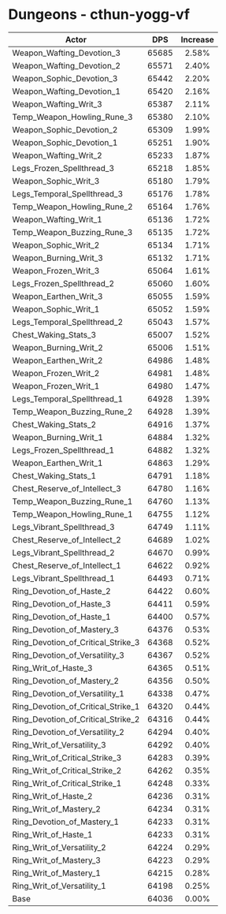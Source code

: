 # Dungeons - cthun-yogg-vf
| Actor | DPS | Increase |
|---|:---:|:---:|
|Weapon_Wafting_Devotion_3|65685|2.58%|
|Weapon_Wafting_Devotion_2|65571|2.40%|
|Weapon_Sophic_Devotion_3|65442|2.20%|
|Weapon_Wafting_Devotion_1|65420|2.16%|
|Weapon_Wafting_Writ_3|65387|2.11%|
|Temp_Weapon_Howling_Rune_3|65380|2.10%|
|Weapon_Sophic_Devotion_2|65309|1.99%|
|Weapon_Sophic_Devotion_1|65251|1.90%|
|Weapon_Wafting_Writ_2|65233|1.87%|
|Legs_Frozen_Spellthread_3|65218|1.85%|
|Weapon_Sophic_Writ_3|65180|1.79%|
|Legs_Temporal_Spellthread_3|65176|1.78%|
|Temp_Weapon_Howling_Rune_2|65164|1.76%|
|Weapon_Wafting_Writ_1|65136|1.72%|
|Temp_Weapon_Buzzing_Rune_3|65135|1.72%|
|Weapon_Sophic_Writ_2|65134|1.71%|
|Weapon_Burning_Writ_3|65132|1.71%|
|Weapon_Frozen_Writ_3|65064|1.61%|
|Legs_Frozen_Spellthread_2|65060|1.60%|
|Weapon_Earthen_Writ_3|65055|1.59%|
|Weapon_Sophic_Writ_1|65052|1.59%|
|Legs_Temporal_Spellthread_2|65043|1.57%|
|Chest_Waking_Stats_3|65007|1.52%|
|Weapon_Burning_Writ_2|65006|1.51%|
|Weapon_Earthen_Writ_2|64986|1.48%|
|Weapon_Frozen_Writ_2|64981|1.48%|
|Weapon_Frozen_Writ_1|64980|1.47%|
|Legs_Temporal_Spellthread_1|64928|1.39%|
|Temp_Weapon_Buzzing_Rune_2|64928|1.39%|
|Chest_Waking_Stats_2|64916|1.37%|
|Weapon_Burning_Writ_1|64884|1.32%|
|Legs_Frozen_Spellthread_1|64882|1.32%|
|Weapon_Earthen_Writ_1|64863|1.29%|
|Chest_Waking_Stats_1|64791|1.18%|
|Chest_Reserve_of_Intellect_3|64780|1.16%|
|Temp_Weapon_Buzzing_Rune_1|64760|1.13%|
|Temp_Weapon_Howling_Rune_1|64755|1.12%|
|Legs_Vibrant_Spellthread_3|64749|1.11%|
|Chest_Reserve_of_Intellect_2|64689|1.02%|
|Legs_Vibrant_Spellthread_2|64670|0.99%|
|Chest_Reserve_of_Intellect_1|64622|0.92%|
|Legs_Vibrant_Spellthread_1|64493|0.71%|
|Ring_Devotion_of_Haste_2|64422|0.60%|
|Ring_Devotion_of_Haste_3|64411|0.59%|
|Ring_Devotion_of_Haste_1|64400|0.57%|
|Ring_Devotion_of_Mastery_3|64376|0.53%|
|Ring_Devotion_of_Critical_Strike_3|64368|0.52%|
|Ring_Devotion_of_Versatility_3|64367|0.52%|
|Ring_Writ_of_Haste_3|64365|0.51%|
|Ring_Devotion_of_Mastery_2|64356|0.50%|
|Ring_Devotion_of_Versatility_1|64338|0.47%|
|Ring_Devotion_of_Critical_Strike_1|64320|0.44%|
|Ring_Devotion_of_Critical_Strike_2|64316|0.44%|
|Ring_Devotion_of_Versatility_2|64294|0.40%|
|Ring_Writ_of_Versatility_3|64292|0.40%|
|Ring_Writ_of_Critical_Strike_3|64283|0.39%|
|Ring_Writ_of_Critical_Strike_2|64262|0.35%|
|Ring_Writ_of_Critical_Strike_1|64248|0.33%|
|Ring_Writ_of_Haste_2|64236|0.31%|
|Ring_Writ_of_Mastery_2|64234|0.31%|
|Ring_Devotion_of_Mastery_1|64233|0.31%|
|Ring_Writ_of_Haste_1|64233|0.31%|
|Ring_Writ_of_Versatility_2|64224|0.29%|
|Ring_Writ_of_Mastery_3|64223|0.29%|
|Ring_Writ_of_Mastery_1|64215|0.28%|
|Ring_Writ_of_Versatility_1|64198|0.25%|
|Base|64036|0.00%|
